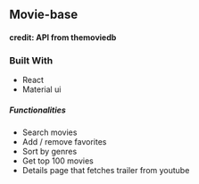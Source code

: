## Movie-base
#### credit: API from themoviedb
### Built With
- React
- Material ui
##### Functionalities 
- Search movies
- Add / remove favorites
- Sort by genres
- Get top 100 movies
- Details page that fetches trailer from youtube
